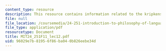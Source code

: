```yaml
---
content_type: resource
description: This resource contains information related to the kripkenstein paradox.
file: null
file_location: /coursemedia/24-251-introduction-to-philosophy-of-language-fall-2011/96029e7b81956f86ba040b826eebe34d_MIT24_251F11_lec12.pdf
file_type: application/pdf
resourcetype: Document
title: MIT24_251F11_lec12.pdf
uid: 96029e7b-8195-6f86-ba04-0b826eebe34d
---
```

